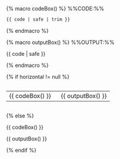 <!-- This boilerplate is simimlar to codeAndOuput.md but specific for fenced code syntax. -->
<!-- We need 4 backticks to make a fenced code block of fenced code block code -->
<!-- Syntax coloring is fixed to Markdown because it is Markdown fenced code syntax -->
<!-- Has 1 variable. -->
<!-- `code` - The MarkBind code content in this variable will appear in a code block containing the code, -->
<!--          and as rendered output of the code. The code cannot start or end with empty lines due to `trim` -->

{% macro codeBox() %}
%%CODE:%%
<div class="indented">

````markdown
{{ code | safe | trim }}
````
</div>
{% endmacro %}

{% macro outputBox() %}
%%OUTPUT:%%
<div class="indented">

<box border-left-color="grey" background-color="white">

{{ code | safe }}
</box>
</div>
{% endmacro %}

{% if horizontal != null %}
<div style="overflow-x: auto">
<table style="width: 100%">
<tbody>
<tr>
<td style="width: 50%">
{{ codeBox() }}
</td>

<td style="width: 50%">
{{ outputBox() }}
</td>
</tr>
</tbody>
</table>
</div>

{% else %}

{{ codeBox() }}

{{ outputBox() }}
</div>

{% endif %}
